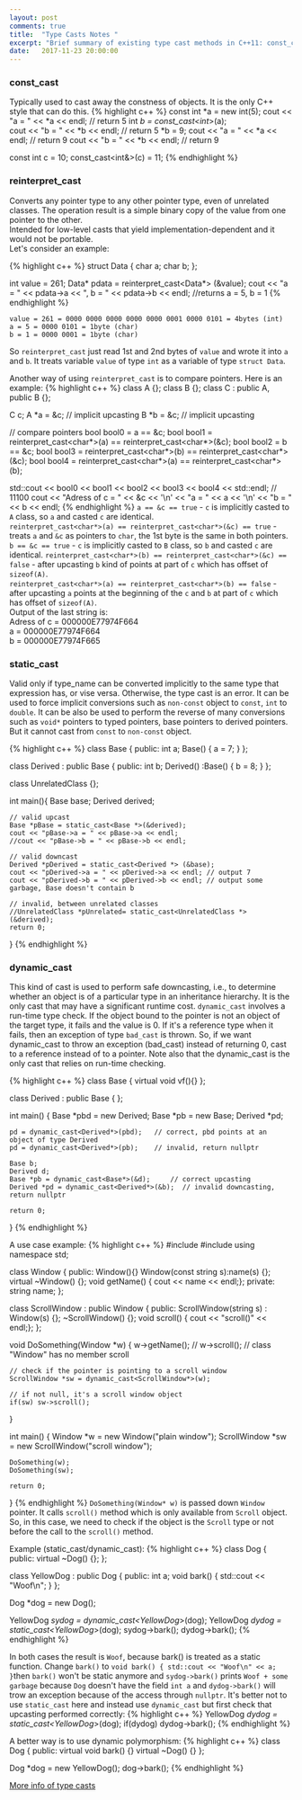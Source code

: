 ```yaml
---
layout: post
comments: true
title:  "Type Casts Notes "
excerpt: "Brief summary of existing type cast methods in C++11: const_cast, static_cast, dynamic_cast and reinterpret_cast."
date:   2017-11-23 20:00:00
---
```


### const_cast
Typically used to cast away the constness of objects. It is the only C++ style that can do this.
{% highlight c++ %}
const int *a = new int(5);
cout << "a = " << *a << endl;   // return 5
int *b = const_cast<int*>(a);   
cout << "b = " << *b << endl;   // return 5
*b = 9;
cout << "a = " << *a << endl;   // return 9
cout << "b = " << *b << endl;   // return 9

const int c = 10;
const_cast<int&>(c) = 11;
{% endhighlight %}

### reinterpret_cast
Converts any pointer type to any other pointer type, even of unrelated classes. The operation result is a simple binary copy of the value from one pointer to the other.  
Intended for low-level casts that yield implementation-dependent and it would not be portable.  
Let's consider an example:

{% highlight c++ %}
struct Data {
    char a;
    char b;
};

int value = 261;
Data* pdata = reinterpret_cast<Data*> (&value);
cout << "a = " << pdata->a << ", b = " << pdata->b << endl;   //returns a = 5, b = 1
{% endhighlight %}
```
value = 261 = 0000 0000 0000 0000 0000 0001 0000 0101 = 4bytes (int)
a = 5 = 0000 0101 = 1byte (char)
b = 1 = 0000 0001 = 1byte (char)
```
So `reinterpret_cast` just read 1st and 2nd bytes of `value` and wrote it into `a` and `b`. It treats variable `value` of type `int` as a variable of type `struct Data`.

Another way of using `reinterpret_cast` is to compare pointers.
Here is an example:
{% highlight c++ %}
class A {};
class B {};
class C : public A, public B {};

C c;
A *a = &c; // implicit upcasting
B *b = &c; // implicit upcasting

// compare pointers
bool bool0 = a == &c;
bool bool1 = reinterpret_cast<char*>(a) == reinterpret_cast<char*>(&c);
bool bool2 = b == &c;
bool bool3 = reinterpret_cast<char*>(b) == reinterpret_cast<char*>(&c);
bool bool4 = reinterpret_cast<char*>(a) == reinterpret_cast<char*>(b);

std::cout << bool0 << bool1 << bool2 << bool3 << bool4 << std::endl; // 11100
cout << "Adress of c = " << &c << '\n' << "a = " << a << '\n' << "b = " << b << endl;
{% endhighlight %}
`a == &c == true` - `c` is implicitly casted to `A` class, so `a` and casted `c` are identical.  
`reinterpret_cast<char*>(a) == reinterpret_cast<char*>(&c) == true` - treats `a` and `&c` as pointers to `char`, the 1st byte is the same in both pointers.  
`b == &c == true` - `c` is implicitly casted to `B` class, so `b` and casted `c` are identical. 
`reinterpret_cast<char*>(b) == reinterpret_cast<char*>(&c) == false` - after upcasting `b` kind of points at part of `c` which has offset of `sizeof(A)`.  
`reinterpret_cast<char*>(a) == reinterpret_cast<char*>(b) == false` - after upcasting `a` points at the beginning of the `c` and `b` at part of `c` which has offset of `sizeof(A)`.  
Output of the last string is:  
Adress of c = 000000E77974F664  
a = 000000E77974F664  
b = 000000E77974F665  

### static_cast
Valid only if type_name can be converted implicitly to the same type that expression has, or vise versa. Otherwise, the type cast is an error. It can be used to force implicit conversions such as `non-const` object to `const`, `int` to `double`. It can be also be used to perform the reverse of many conversions such as `void*` pointers to typed pointers, base pointers to derived pointers. But it cannot cast from `const` to `non-const` object.

{% highlight c++ %}
class Base { 
public: 
	int a;
	Base() { a = 7; }
};

class Derived : public Base {
public:
	int b;
	Derived() :Base() { b = 8; }
};

class UnrelatedClass {};

int main(){
    Base base;
    Derived derived;

    // valid upcast
    Base *pBase = static_cast<Base *>(&derived);
    cout << "pBase->a = " << pBase->a << endl;
    //cout << "pBase->b = " << pBase->b << endl;

    // valid downcast
    Derived *pDerived = static_cast<Derived *> (&base);
    cout << "pDerived->a = " << pDerived->a << endl; // output 7
    cout << "pDerived->b = " << pDerived->b << endl; // output some garbage, Base doesn't contain b

    // invalid, between unrelated classes
    //UnrelatedClass *pUnrelated= static_cast<UnrelatedClass *> (&derived);
    return 0;
}
{% endhighlight %}
### dynamic_cast
This kind of cast is used to perform safe downcasting, i.e., to determine whether an object is of a particular type in an inheritance hierarchy. It is the only cast that may have a significant runtime cost.
`dynamic_cast` involves a run-time type check. If the object bound to the pointer is not an object of the target type, it fails and the value is 0. If it's a reference type when it fails, then an exception of type `bad_cast` is thrown. So, if we want dynamic_cast to throw an exception (bad_cast) instead of returning 0, cast to a reference instead of to a pointer. Note also that the dynamic_cast is the only cast that relies on run-time checking.

{% highlight c++ %}
class Base { 
    virtual void vf(){}
};

class Derived : public Base { };

int main() 
{
    Base *pbd = new Derived;
    Base *pb = new Base;
    Derived *pd;

    pd = dynamic_cast<Derived*>(pbd);	// correct, pbd points at an object of type Derived
    pd = dynamic_cast<Derived*>(pb);	// invalid, return nullptr
    
    Base b;
    Derived d;
    Base *pb = dynamic_cast<Base*>(&d);		// correct upcasting
    Derived *pd = dynamic_cast<Derived*>(&b);  // invalid downcasting, return nullptr

    return 0;
}
{% endhighlight %}

A use case example:
{% highlight c++ %}
#include <iostream>
#include <string>
using namespace std;

class Window
{
public:
	Window(){}
	Window(const string s):name(s) {};
	virtual ~Window() {};
	void getName() { cout << name << endl;};
private:
	string name;
};

class ScrollWindow : public Window
{
public:
	ScrollWindow(string s) : Window(s) {};
	~ScrollWindow() {};
	void scroll() { cout << "scroll()" << endl;};
};

void DoSomething(Window *w)
{
	w->getName();
	// w->scroll();  // class "Window" has no member scroll

	// check if the pointer is pointing to a scroll window
	ScrollWindow *sw = dynamic_cast<ScrollWindow*>(w);

	// if not null, it's a scroll window object
	if(sw) sw->scroll();
}

int main()
{
	Window *w = new Window("plain window");
	ScrollWindow *sw = new ScrollWindow("scroll window");

	DoSomething(w);
	DoSomething(sw);

	return 0;
}
{% endhighlight %}
`DoSomething(Window* w)` is passed down `Window` pointer. It calls `scroll()` method which is only available from `Scroll` object. So, in this case, we need to check if the object is the `Scroll` type or not before the call to the `scroll()` method.

Example (static_cast/dynamic_cast):
{% highlight c++ %}
class Dog {
public:
    virtual ~Dog() {};
};

class YellowDog : public Dog {
public:
    int a;
    void bark() { std::cout << "Woof\n"; }
};

Dog *dog = new Dog();

YellowDog *sydog = dynamic_cast<YellowDog*>(dog);
YellowDog *dydog = static_cast<YellowDog*>(dog);
sydog->bark();
dydog->bark();
{% endhighlight %}

In both cases the result is `Woof`, because bark() is treated as a static function.
Change `bark()` to `void bark() { std::cout << "Woof\n" << a; }`then `bark()` won't be static anymore and `sydog->bark()` prints `Woof + some garbage` because `Dog` doesn't have the field `int a` and `dydog->bark()` will trow an exception because of the access through `nullptr`.
It's better not to use `static_cast` here and instead use `dynamic_cast` but first check that upcasting performed correctly:
{% highlight c++ %}
YellowDog *dydog = static_cast<YellowDog*>(dog);
if(dydog)
    dydog->bark();
{% endhighlight %}

A better way is to use dynamic polymorphism:
{% highlight c++ %}
class Dog {
public:
    virtual void bark() {}
    virtual ~Dog() {}
};

Dog *dog = new YellowDog();
dog->bark();
{% endhighlight %}

[More info of type casts](http://www.bogotobogo.com/cplusplus/typecast.php)
